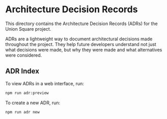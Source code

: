 # Architecture Decision Records

This directory contains the Architecture Decision Records (ADRs) for the Union Square project.

ADRs are a lightweight way to document architectural decisions made throughout the project. They help future developers understand not just what decisions were made, but why they were made and what alternatives were considered.

## ADR Index

<!-- This index will be automatically maintained by log4brains -->

To view ADRs in a web interface, run:
```bash
npm run adr:preview
```

To create a new ADR, run:
```bash
npm run adr new
```
